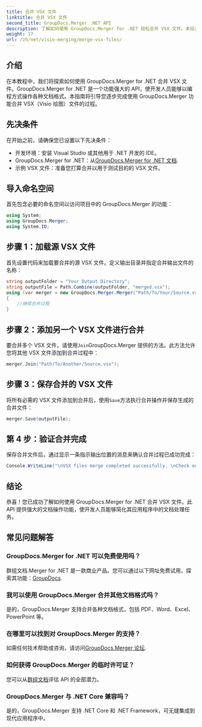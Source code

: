```yaml
---
title: 合并 VSX 文件
linktitle: 合并 VSX 文件
second_title: GroupDocs.Merger .NET API
description: 了解如何使用 GroupDocs.Merger for .NET 轻松合并 VSX 文件。本综合指南简化了文档操作任务。
weight: 17
url: /zh/net/visio-merging/merge-vsx-files/
---
```

## 介绍
在本教程中，我们将探索如何使用 GroupDocs.Merger for .NET 合并 VSX 文件。GroupDocs.Merger for .NET 是一个功能强大的 API，使开发人员能够以编程方式操作各种文档格式。本指南将引导您逐步完成使用 GroupDocs.Merger 功能合并 VSX（Visio 绘图）文件的过程。
## 先决条件
在开始之前，请确保您已设置以下先决条件：
- 开发环境：安装 Visual Studio 或其他用于 .NET 开发的 IDE。
-  GroupDocs.Merger for .NET：从[GroupDocs.Merger for .NET 文档](https://tutorials.groupdocs.com/merger/net/).
- 示例 VSX 文件：准备您打算合并以用于测试目的的 VSX 文件。

## 导入命名空间
首先包含必要的命名空间以访问项目中的 GroupDocs.Merger 的功能：
```csharp
using System; 
using GroupDocs.Merger;
using System.IO;
```
## 步骤 1：加载源 VSX 文件
首先设置代码来加载要合并的源 VSX 文件。定义输出目录并指定合并输出文件的名称：
```csharp
string outputFolder = "Your Output Directory";
string outputFile = Path.Combine(outputFolder, "merged.vsx");
using (var merger = new GroupDocs.Merger.Merger("Path/To/Your/Source.vsx"))
{
    //继续合并过程
}
```
## 步骤 2：添加另一个 VSX 文件进行合并
要合并多个 VSX 文件，请使用`Join`GroupDocs.Merger 提供的方法。此方法允许您将其他 VSX 文件添加到合并过程中：
```csharp
merger.Join("Path/To/Another/Source.vsx");
```
## 步骤 3：保存合并的 VSX 文件
将所有必需的 VSX 文件添加到合并后，使用`Save`方法执行合并操作并保存生成的合并文件：
```csharp
merger.Save(outputFile);
```
## 第 4 步：验证合并完成
保存合并文件后，通过显示一条指示输出位置的消息来确认合并过程已成功完成：
```csharp
Console.WriteLine("\nVSX files merge completed successfully. \nCheck output in {0}", outputFolder);
```

## 结论
恭喜！您已成功了解如何使用 GroupDocs.Merger for .NET 合并 VSX 文件。此 API 提供强大的文档操作功能，使开发人员能够简化其应用程序中的文档处理任务。

## 常见问题解答
### GroupDocs.Merger for .NET 可以免费使用吗？
 群组文档.Merger for .NET 是一款商业产品。您可以通过以下网址免费试用，探索其功能：[GroupDocs](https://releases.groupdocs.com/).
### 我可以使用 GroupDocs.Merger 合并其他文档格式吗？
是的，GroupDocs.Merger 支持合并各种文档格式，包括 PDF、Word、Excel、PowerPoint 等。
### 在哪里可以找到对 GroupDocs.Merger 的支持？
如需任何技术帮助或咨询，请访问[GroupDocs.Merger 论坛](https://forum.groupdocs.com/c/merger/32).
### 如何获得 GroupDocs.Merger 的临时许可证？
您可以从[群组文档](https://purchase.groupdocs.com/temporary-license/)评估 API 的全部潜力。
### GroupDocs.Merger 与 .NET Core 兼容吗？
是的，GroupDocs.Merger 支持 .NET Core 和 .NET Framework，可无缝集成到现代应用程序中。